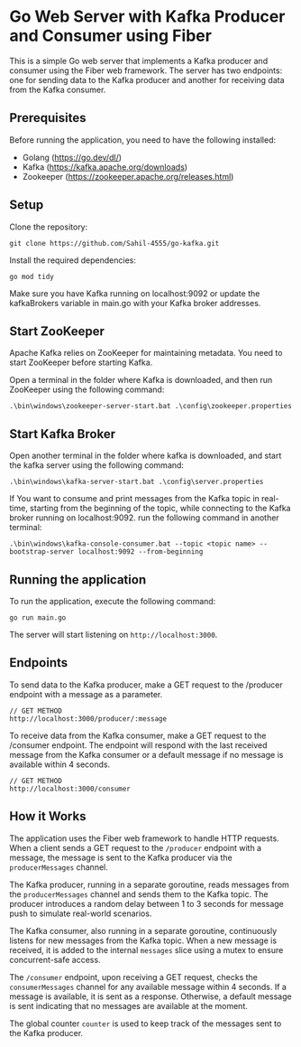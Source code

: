 # Go Web Server with Kafka Producer and Consumer using Fiber

This is a simple Go web server that implements a Kafka producer and consumer using the Fiber web framework. The server has two endpoints: one for sending data to the Kafka producer and another for receiving data from the Kafka consumer.

## Prerequisites

Before running the application, you need to have the following installed:
- Golang (https://go.dev/dl/)
- Kafka (https://kafka.apache.org/downloads)
- Zookeeper (https://zookeeper.apache.org/releases.html)

## Setup

Clone the repository:

```
git clone https://github.com/Sahil-4555/go-kafka.git
```

Install the required dependencies:

```
go mod tidy
```

Make sure you have Kafka running on localhost:9092 or update the kafkaBrokers variable in main.go with your Kafka broker addresses.

## Start ZooKeeper

Apache Kafka relies on ZooKeeper for maintaining metadata. You need to start ZooKeeper before starting Kafka.

Open a terminal in the folder where Kafka is downloaded, and then run ZooKeeper using the following command:

```
.\bin\windows\zookeeper-server-start.bat .\config\zookeeper.properties
```

## Start Kafka Broker

Open another terminal in the folder where kafka is downloaded, and start the kafka server using the following command:

```
.\bin\windows\kafka-server-start.bat .\config\server.properties
```

If You want to consume and print messages from the Kafka topic in real-time, starting from the beginning of the topic, while connecting to the Kafka broker running on localhost:9092. run the following command in another terminal:

```
.\bin\windows\kafka-console-consumer.bat --topic <topic name> --bootstrap-server localhost:9092 --from-beginning
```

## Running the application

To run the application, execute the following command:

```
go run main.go
```

The server will start listening on `http://localhost:3000`.

## Endpoints

To send data to the Kafka producer, make a GET request to the /producer endpoint with a message as a parameter.

```
// GET METHOD
http://localhost:3000/producer/:message
```

To receive data from the Kafka consumer, make a GET request to the /consumer endpoint. The endpoint will respond with the last received message from the Kafka consumer or a default message if no message is available within 4 seconds.

```
// GET METHOD
http://localhost:3000/consumer
```

## How it Works

The application uses the Fiber web framework to handle HTTP requests. When a client sends a GET request to the `/producer` endpoint with a message, the message is sent to the Kafka producer via the `producerMessages` channel.

The Kafka producer, running in a separate goroutine, reads messages from the `producerMessages` channel and sends them to the Kafka topic. The producer introduces a random delay between 1 to 3 seconds for message push to simulate real-world scenarios.

The Kafka consumer, also running in a separate goroutine, continuously listens for new messages from the Kafka topic. When a new message is received, it is added to the internal `messages` slice using a mutex to ensure concurrent-safe access.

The `/consumer` endpoint, upon receiving a GET request, checks the `consumerMessages` channel for any available message within 4 seconds. If a message is available, it is sent as a response. Otherwise, a default message is sent indicating that no messages are available at the moment.

The global counter `counter` is used to keep track of the messages sent to the Kafka producer.








